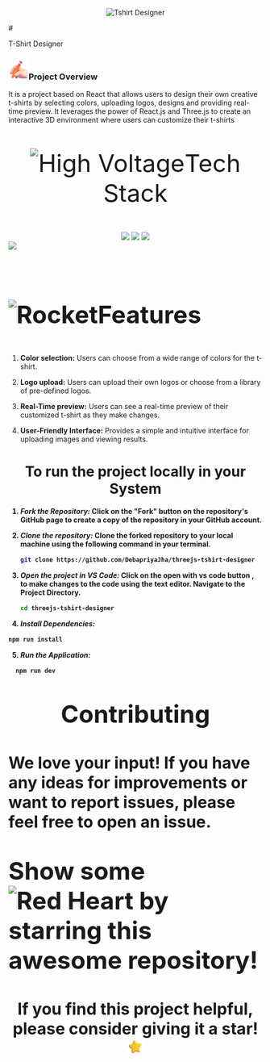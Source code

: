 <center>

![Tshirt Designer](https://www.google.com/url?sa=i&url=https%3A%2F%2Fdevfolio.co%2Fprojects%2Ftshirt-customization-using-d-website-86f7&psig=AOvVaw3fIkNt90Eg1wfSLuUZsAYZ&ust=1718871562583000&source=images&cd=vfe&opi=89978449&ved=0CBEQjRxqFwoTCNDZ2-Kd54YDFQAAAAAdAAAAABAJ)
</center>
# <p>T-Shirt Designer</p>
<h3><img src="https://raw.githubusercontent.com/Tarikul-Islam-Anik/tarikul-islam-anik/main/assets/images/Writing%20Hand%20Light%20Skin%20Tone.png" alt="Rocket" width="40" height="40" />Project Overview</h3>
<p style="font-family:var(--ff-philosopher);">
 It is a project based on React that allows users to design their own creative t-shirts by selecting colors, uploading logos, designs and providing real-time preview. It leverages the power of React.js and Three.js to create an interactive 3D environment where users can customize their t-shirts</p>

<p style="font-family:var(--ff-philosopher);font-size:3rem;text-align:center;"><img src="https://raw.githubusercontent.com/Tarikul-Islam-Anik/Animated-Fluent-Emojis/master/Emojis/Travel%20and%20places/High%20Voltage.png" alt="High Voltage" width="40" height="40" />Tech Stack</p>
<center><a href="https://developer.mozilla.org/en-US/docs/Glossary/HTML5"><img src="https://img.shields.io/badge/HTML5-E34F26.svg?style=for-the-badge&logo=HTML5&logoColor=white"></a>
<a href="https://developer.mozilla.org/en-US/docs/Web/JavaScript"><img src="https://img.shields.io/badge/JavaScript-F7DF1E.svg?style=for-the-badge&logo=JavaScript&logoColor=black"></a>
<a href="https://reactjs.org/"><img src="https://img.shields.io/badge/React-61DAFB?style=for-the-badge&logo=React&logoColor=black"></a></center>
<a href="https://developer.mozilla.org/en-US/docs/Web/CSS"><img src="https://img.shields.io/badge/CSS3-1572B6.svg?style=for-the-badge&logo=CSS3&logoColor=black"></a></center>

<br><br>

## <p style="font-size:3rem;"><img src="https://raw.githubusercontent.com/Tarikul-Islam-Anik/Animated-Fluent-Emojis/master/Emojis/Travel%20and%20places/Rocket.png" alt="Rocket" width="40" height="40" />Features</p>


1. **Color selection:**
 Users can choose from a wide range of colors for the t-shirt.

2. **Logo upload:**
 Users can upload their own logos or choose from a library of pre-defined logos.
 
3. **Real-Time preview:**
 Users can see a real-time preview of their customized t-shirt as they make changes.

4. **User-Friendly Interface:**
   Provides a simple and intuitive interface for uploading images and viewing results.


<h1 align="center"><b>To run the project locally in your System<b></h1>

1. _Fork the Repository:_
   Click on the "Fork" button on the repository's GitHub page to create a copy of the repository in your GitHub account.


2. _Clone the repository:_
   Clone the forked repository to your local machine using the following command in your terminal.

   ```bash
   git clone https://github.com/DebapriyaJha/threejs-tshirt-designer 
   ```

3. _Open the project in VS Code:_
   Click on the open with vs code button , to make changes to the code using the text editor. Navigate to the Project Directory.
   
   ```bash
   cd threejs-tshirt-designer
   ```

4. _Install Dependencies:_

  ```bash
  npm run install
  ```

5. _Run the Application:_

```bash
  npm run dev
```

<p style="font-family:var(--ff-philosopher);font-size:3rem;text-align:center;"><b>Contributing

<p style="font-family:var(--ff-philosopher);font-size:2rem;">We love your input! If you have any ideas for improvements or want to report issues, please feel free to open an issue.


<p style="font-family:var(--ff-philosopher);font-size:3rem;"><b> Show some <img src="https://raw.githubusercontent.com/Tarikul-Islam-Anik/Animated-Fluent-Emojis/master/Emojis/Smilies/Red%20Heart.png" alt="Red Heart" width="40" height="40" /> by starring this awesome repository!

</div>
<center>
<h3 style="font-size:2rem;">
If you find this project helpful, please consider giving it a star! <img src="https://raw.githubusercontent.com/Tarikul-Islam-Anik/tarikul-islam-anik/main/assets/images/Star.png" width="30" height="30"></p>
</center>
